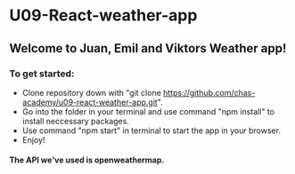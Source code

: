 # U09-React-weather-app

## Welcome to Juan, Emil and Viktors Weather app!

### To get started:
- Clone repository down with "git clone https://github.com/chas-academy/u09-react-weather-app.git".
- Go into the folder in your terminal and use command "npm install" to install neccessary packages.
- Use command "npm start" in terminal to start the app in your browser.
- Enjoy!

#### The API we've used is openweathermap.
